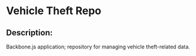 # Vehicle Theft Repo
## Description:
Backbone.js application; repository for managing vehicle theft-related data.
